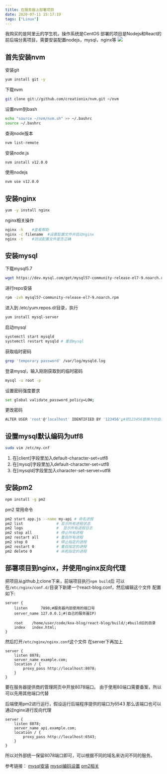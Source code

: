 ```yaml
---
title: 在服务器上部署项目
date: 2020-07-11 15:17:19
tags: ["Linux"]
---
```


我购买的是阿里云的学生机，操作系统是CentOS
部署的项目是Nodejs和React的前后端分离项目，需要安装配置nodejs，mysql，nginx等
<img src="https://wx2.sbimg.cn/2020/07/08/C9tBJ.jpg">
<!--more-->

## 首先安装nvm

安装git
```bash
yum install git -y
```

下载nvm
```bash
git clone git://github.com/creationix/nvm.git ~/nvm
```

设置nvm到bash
```bash
echo "source ~/nvm/nvm.sh" >> ~/.bashrc
source ~/.bashrc
```

查询node版本
```bash
nvm list-remote
```
安装node.js
```bash
nvm install v12.0.0
```
使用nodejs
```bash
nvm use v12.0.0
```

## 安装nginx

```bash
yum -y install nginx
```
nginx相关操作
```bash
nginx -h    #查看帮助
nginx -c filename  #设置配置文件并启动nginx
nginx -t    #测试配置文件是否正确 
```

## 安装mysql

下载mysql5.7
```bash
wget https://dev.mysql.com/get/mysql57-community-release-el7-9.noarch.rpm
```

进行repo安装
```bash
rpm -ivh mysql57-community-release-el7-9.noarch.rpm
```
进入到 /etc/yum.repos.d/目录，执行
```bash
yum install mysql-server
```

启动mysql
```bash
systemctl start mysqld
systemctl restart mysqld # 重启mysql
```

获取临时密码
```bash
grep 'temporary password' /var/log/mysqld.log
```

登录mysql，输入刚刚获取到的临时密码
```bash
mysql -u root -p
```
设置密码强度要求
```bash
set global validate_password_policy=LOW;
```

更改密码
```bash
ALTER USER 'root'@'localhost' IDENTIFIED BY '123456';#把123456替换为你自己的密码
```

## 设置mysql默认编码为utf8
```bash
sudo vim /etc/my.cnf
```
1. 在[client]字段里加入default-character-set=utf8 
2. 在[mysql]字段里加入default-character-set=utf8
3. 在[mysqld]字段里加入character-set-server=utf8

## 安装pm2
```bash
npm install -g pm2
```
pm2 常用命令
```bash
pm2 start app.js --name my-api # 命名进程
pm2 list               # 显示所有进程状态
pm2 logs               #  显示所有进程日志
pm2 stop all           # 停止所有进程
pm2 restart all        # 重启所有进程
pm2 stop 0             # 停止指定的进程
pm2 restart 0          # 重启指定的进程
pm2 delete 0           # 杀死指定的进程
```



## 部署项目到nginx，并使用nginx反向代理
把项目从github上clone下来，前端项目执行`npm build`后
可以在`/etc/nginx/conf.d/`目录下新建一个react-blog.conf，然后编辑这个文件
配置如下:
```
server {
    listen      7890;#服务器内部使用的端口号
    server_name 127.0.0.1;#(自己的服务器IP)

    root    /home/user/code/koa-blog/react-blog/build/;#build后的目录
    index   index.html;
}
```
然后打开`/etc/nginx/nginx.conf`这个文件
在server下再加上

```
server {
    listen 8078;
    server_name example.com;
    location / {
        proxy_pass http://localhost:8078;
    }
}
```
要在服务器提供商的管理网页中开放8078端口。
由于使用80端口需要备案，所以可以先用其他端口代替

后端使用pm2进行运行，假设运行后端程序提供的端口为6543
那么该端口也可以通过nginx进行反向代理
```
server {
    listen 8078;
    server_name api.example.com;
    location / {
        proxy_pass http://localhost:6543;
    }
}

```
所以对外部统一保留8078端口即可，可以根据不同的域名来访问不同的服务。

参考链接：
[mysql安装](https://blog.csdn.net/wohiusdashi/article/details/89358071)
[mysql编码设置](https://www.cnblogs.com/roujiamo/p/10824511.html)
[pm2相关](https://www.cnblogs.com/i6010/articles/10857543.html)